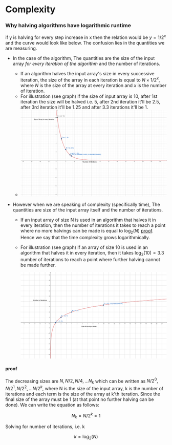 # Complexity

### Why halving algorithms have logarithmic runtime

if y is halving for every step increase in x then the relation would be $y=1/2^x$ and the curve would look like below. The confusion lies in the quantities we are measuring.

- In the case of the algorithm, The quantities are the size of the input array _for every iteration of the algorithm_ and the number of iterations.

  - If an algorithm halves the input array's size in every successive iteration, the size of the array in each iteration is equal to $N\times{1/2^x}$, where $N$ is the size of the array at every iteration and $x$ is the number of iteration.
  - For illustration (see graph) if the size of input array is 10, after 1st iteration the size will be halved i.e. 5, after 2nd iteration it'll be 2.5, after 3rd iteration it'll be 1.25 and after 3.3 iterations it'll be 1.
  - ![img](./_assets/reciprocal1.png)

- However when we are speaking of complexity (specifically time), The quantities are size of the input array itself and the number of iterations.

  - If an input array of size N is used in an algorithm that halves it in every iteration, then the number of iterations it takes to reach a point where no more halvings can be made is equal to $\log_2(N)$ [proof](#proof). Hence we say that the time complexity grows logarithmically.
  - For illustration (see graph) if an array of size 10 is used in an algorithm that halves it in every iteration, then it takes $\log_2(10)=3.3$ number of iterations to reach a point where further halving cannot be made further.

    ![img](./_assets/log1.png)

#### proof

The decreasing sizes are $N, N/2, N/4,...N_k$ which can be written as $N/2^0, N/2^1, N/2^2,...N/2^k$, where N is the size of the input array, k is the number of iterations and each term is the size of the array at k'th iteration. Since the final size of the array must be 1 (at that point no further halving can be done). We can write the equation as follows:

$$ N_k = N/2^k = 1$$

Solving for number of iterations, i.e. k

$$ k = \log_2(N)$$

